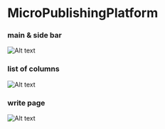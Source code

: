 # MicroPublishingPlatform
### main & side bar
![Alt text](https://user-images.githubusercontent.com/42860116/44911103-aadee480-ad60-11e8-8090-ff40f206964a.png "Optional title")
### list of columns
![Alt text](https://user-images.githubusercontent.com/42860116/44911502-0d84b000-ad62-11e8-8b3e-3969796a8f8c.png  "Optional title")
### write page
![Alt text](https://user-images.githubusercontent.com/42860116/44911055-73703800-ad60-11e8-8c6c-f32c8e695b38.png  "Optional title")
